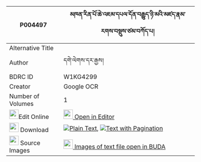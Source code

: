 |P004497|མཁན་རིན་པོ་ཆེ་འཇམ་དཔལ་དོན་བརྒྱུད་ཉི་མའི་མཛད་རྣམ་རགས་བསྡུས་ཙམ་བཀོད་པ། 
| --- | --- 
|Alternative Title |
|Author| དགེ་ལེགས་དར་རྒྱས།
|BDRC ID | W1KG4299
|Creator | Google OCR
|Number of Volumes| 1
|<img width="25" src="https://img.icons8.com/color/25/000000/edit-property.png">Edit Online| [<img width="25" src="https://avatars.githubusercontent.com/u/45091458?s=200&v=4"> Open in Editor](http://editor.openpecha.org/P004497)
|<img width="25" src="https://img.icons8.com/fluent/48/000000/download-2.png"/>  Download | [![](https://img.icons8.com/color/20/000000/txt.png)Plain Text](https://github.com/Openpecha/P004497/releases/download/v1/khen_rinpoche_jampal_don_gyu_n_plain_P004497.zip), [![](https://img.icons8.com/color/20/000000/txt.png)Text with Pagination](https://github.com/Openpecha/P004497/releases/download/v1/khen_rinpoche_jampal_don_gyu_n_pages_P004497.zip)
|<img width="25" src="https://img.icons8.com/plasticine/100/000000/pictures-folder.png"/>  Source Images | [<img width="25" src="https://library.bdrc.io/icons/BUDA-small.svg"> Images of text file open in BUDA](https://library.bdrc.io/show/bdr:W1KG4299)